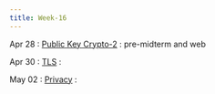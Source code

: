 ```yaml
---
title: Week-16
--- 
```


Apr 28
: [Public Key Crypto-2]()
  : pre-midterm and web

Apr 30
: [TLS]()
  : 
  
May 02
: [Privacy]()
  : 
